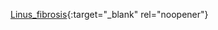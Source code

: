 [Linus_fibrosis](https://user-images.githubusercontent.com/19348109/124203185-0c58cc00-dad4-11eb-8cee-a18ecc6c3730.jpg){:target="_blank" rel="noopener"}

